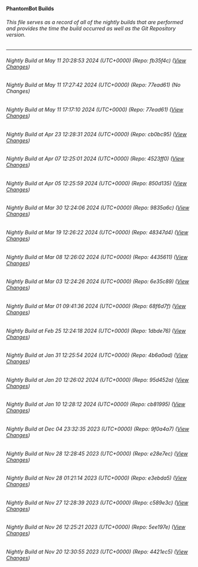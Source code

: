 **PhantomBot Builds**

###### This file serves as a record of all of the nightly builds that are performed and provides the time the build occurred as well as the Git Repository version.
-------------------------------------------------------------------------------------------------------------
###### Nightly Build at May 11 20:28:53 2024 (UTC+0000) (Repo: fb35f4c) ([View Changes](https://github.com/PhantomBot/PhantomBot/compare/77ead61...fb35f4c))
###### Nightly Build at May 11 17:27:42 2024 (UTC+0000) (Repo: 77ead61) (No Changes)
###### Nightly Build at May 11 17:17:10 2024 (UTC+0000) (Repo: 77ead61) ([View Changes](https://github.com/PhantomBot/PhantomBot/compare/cb0bc95...77ead61))
###### Nightly Build at Apr 23 12:28:31 2024 (UTC+0000) (Repo: cb0bc95) ([View Changes](https://github.com/PhantomBot/PhantomBot/compare/4523ff0...cb0bc95))
###### Nightly Build at Apr 07 12:25:01 2024 (UTC+0000) (Repo: 4523ff0) ([View Changes](https://github.com/PhantomBot/PhantomBot/compare/850d135...4523ff0))
###### Nightly Build at Apr 05 12:25:59 2024 (UTC+0000) (Repo: 850d135) ([View Changes](https://github.com/PhantomBot/PhantomBot/compare/9835a6c...850d135))
###### Nightly Build at Mar 30 12:24:06 2024 (UTC+0000) (Repo: 9835a6c) ([View Changes](https://github.com/PhantomBot/PhantomBot/compare/48347d4...9835a6c))
###### Nightly Build at Mar 19 12:26:22 2024 (UTC+0000) (Repo: 48347d4) ([View Changes](https://github.com/PhantomBot/PhantomBot/compare/4435611...48347d4))
###### Nightly Build at Mar 08 12:26:02 2024 (UTC+0000) (Repo: 4435611) ([View Changes](https://github.com/PhantomBot/PhantomBot/compare/6e35c89...4435611))
###### Nightly Build at Mar 03 12:24:26 2024 (UTC+0000) (Repo: 6e35c89) ([View Changes](https://github.com/PhantomBot/PhantomBot/compare/68f6d7f...6e35c89))
###### Nightly Build at Mar 01 09:41:36 2024 (UTC+0000) (Repo: 68f6d7f) ([View Changes](https://github.com/PhantomBot/PhantomBot/compare/1dbde76...68f6d7f))
###### Nightly Build at Feb 25 12:24:18 2024 (UTC+0000) (Repo: 1dbde76) ([View Changes](https://github.com/PhantomBot/PhantomBot/compare/4b6a0ad...1dbde76))
###### Nightly Build at Jan 31 12:25:54 2024 (UTC+0000) (Repo: 4b6a0ad) ([View Changes](https://github.com/PhantomBot/PhantomBot/compare/95d452a...4b6a0ad))
###### Nightly Build at Jan 20 12:26:02 2024 (UTC+0000) (Repo: 95d452a) ([View Changes](https://github.com/PhantomBot/PhantomBot/compare/cb81995...95d452a))
###### Nightly Build at Jan 10 12:28:12 2024 (UTC+0000) (Repo: cb81995) ([View Changes](https://github.com/PhantomBot/PhantomBot/compare/9f0a4a7...cb81995))
###### Nightly Build at Dec 04 23:32:35 2023 (UTC+0000) (Repo: 9f0a4a7) ([View Changes](https://github.com/PhantomBot/PhantomBot/compare/e28e7ec...9f0a4a7))
###### Nightly Build at Nov 28 12:28:45 2023 (UTC+0000) (Repo: e28e7ec) ([View Changes](https://github.com/PhantomBot/PhantomBot/compare/e3ebda5...e28e7ec))
###### Nightly Build at Nov 28 01:21:14 2023 (UTC+0000) (Repo: e3ebda5) ([View Changes](https://github.com/PhantomBot/PhantomBot/compare/c589e3c...e3ebda5))
###### Nightly Build at Nov 27 12:28:39 2023 (UTC+0000) (Repo: c589e3c) ([View Changes](https://github.com/PhantomBot/PhantomBot/compare/5ee197e...c589e3c))
###### Nightly Build at Nov 26 12:25:21 2023 (UTC+0000) (Repo: 5ee197e) ([View Changes](https://github.com/PhantomBot/PhantomBot/compare/4421ec5...5ee197e))
###### Nightly Build at Nov 20 12:30:55 2023 (UTC+0000) (Repo: 4421ec5) ([View Changes](https://github.com/PhantomBot/PhantomBot/compare/d553f76...4421ec5))
